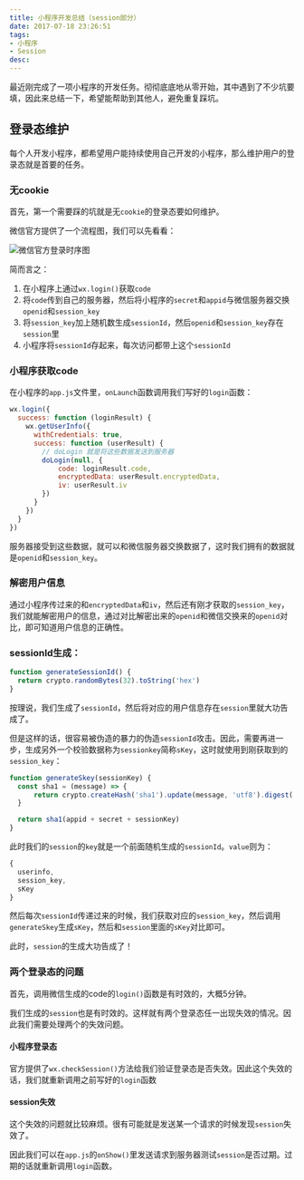 ```yaml
---
title: 小程序开发总结（session部分）
date: 2017-07-18 23:26:51
tags:
- 小程序
- Session
desc:
---
```


最近刚完成了一项小程序的开发任务。彻彻底底地从零开始，其中遇到了不少坑要填，因此来总结一下，希望能帮助到其他人，避免重复踩坑。

<!-- more -->

## 登录态维护

每个人开发小程序，都希望用户能持续使用自己开发的小程序，那么维护用户的登录态就是首要的任务。

### 无cookie

首先，第一个需要踩的坑就是无`cookie`的登录态要如何维护。

微信官方提供了一个流程图，我们可以先看看：

![微信官方登录时序图](https://mp.weixin.qq.com/debug/wxadoc/dev/image/login.png?t=2017712)

简而言之：
1. 在小程序上通过`wx.login()`获取`code`
2. 将`code`传到自己的服务器，然后将小程序的`secret`和`appid`与微信服务器交换`openid`和`session_key`
3. 将`session_key`加上随机数生成`sessionId`，然后`openid`和`session_key`存在`session`里
4. 小程序将`sessionId`存起来，每次访问都带上这个`sessionId`

### 小程序获取code

在小程序的`app.js`文件里，`onLaunch`函数调用我们写好的`login`函数：

```js
wx.login({
  success: function (loginResult) {
    wx.getUserInfo({
      withCredentials: true,
      success: function (userResult) {
        // doLogin 就是将这些数据发送到服务器
        doLogin(null, {
            code: loginResult.code,
            encryptedData: userResult.encryptedData,
            iv: userResult.iv
        })
      }
    })
  }
})
```

服务器接受到这些数据，就可以和微信服务器交换数据了，这时我们拥有的数据就是`openid`和`session_key`。

### 解密用户信息

通过小程序传过来的和`encryptedData`和`iv`，然后还有刚才获取的`session_key`，我们就能解密用户的信息，通过对比解密出来的`openid`和微信交换来的`openid`对比，即可知道用户信息的正确性。

### sessionId生成：

```js
function generateSessionId() {
  return crypto.randomBytes(32).toString('hex')
}
```

按理说，我们生成了`sessionId`，然后将对应的用户信息存在`session`里就大功告成了。

但是这样的话，很容易被伪造的暴力的伪造`sessionId`攻击。因此，需要再进一步，生成另外一个校验数据称为`sessionkey`简称`sKey`，这时就使用到刚获取到的`session_key`：

```js
function generateSkey(sessionKey) {
  const sha1 = (message) => {
      return crypto.createHash('sha1').update(message, 'utf8').digest('hex')
  }

  return sha1(appid + secret + sessionKey)
}
```

此时我们的`session`的`key`就是一个前面随机生成的`sessionId`。`value`则为：

```js
{
  userinfo,
  session_key,
  sKey
}
```

然后每次`sessionId`传递过来的时候，我们获取对应的`session_key`，然后调用`generateSkey`生成`sKey`，然后和`session`里面的`sKey`对比即可。

此时，`session`的生成大功告成了！

### 两个登录态的问题

首先，调用微信生成的code的`login()`函数是有时效的，大概5分钟。

我们生成的`session`也是有时效的。这样就有两个登录态任一出现失效的情况。因此我们需要处理两个的失效问题。

#### 小程序登录态

官方提供了`wx.checkSession()`方法给我们验证登录态是否失效。因此这个失效的话，我们就重新调用之前写好的`login`函数

#### session失效

这个失效的问题就比较麻烦。很有可能就是发送某一个请求的时候发现`session`失效了。

因此我们可以在`app.js`的`onShow()`里发送请求到服务器测试`session`是否过期。过期的话就重新调用`login`函数。

